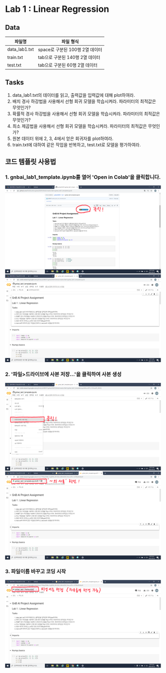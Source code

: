 # Lab 1 : Linear Regression
## Data
|파일명|파일 형식|
|-------------|---------------------------|
|data_lab1.txt|space로 구분된 100행 2열 데이터|
|train.txt|tab으로 구분된 140행 2열 데이터|
|test.txt|tab으로 구분된 60행 2열 데이터|
## Tasks
1. data_lab1.txt의 데이터를 읽고, 출력값을 입력값에 대해 plot하여라.
2. 배치 경사 하강법을 사용해서 선형 회귀 모델을 학습시켜라. 파라미터의 최적값은 무엇인가?
3. 확률적 경사 하강법을 사용해서 선형 회귀 모델을 학습시켜라. 파라미터의 최적값은 무엇인가?
4. 최소 제곱법을 사용해서 선형 회귀 모델을 학습시켜라. 파라미터의 최적값은 무엇인가?
5. 원본 데이터 위에 2, 3, 4에서 얻은 회귀자를 plot하여라.
6. train.txt에 대하여 같은 작업을 반복하고, test.txt로 모델을 평가하여라.
## 코드 템플릿 사용법
### 1. gnbai_lab1_template.ipynb를 열어 'Open in Colab'을 클릭합니다.
![template1](../images/howto_template/template_1.png)
![template2](../images/howto_template/template_2.png)

### 2. '파일>드라이브에 사본 저장...'을 클릭하여 사본 생성
![template3](../images/howto_template/template_3.png)
![template4](../images/howto_template/template_4.png)

### 3. 파일이름 바꾸고 코딩 시작
![template5](../images/howto_template/template_5.png)
